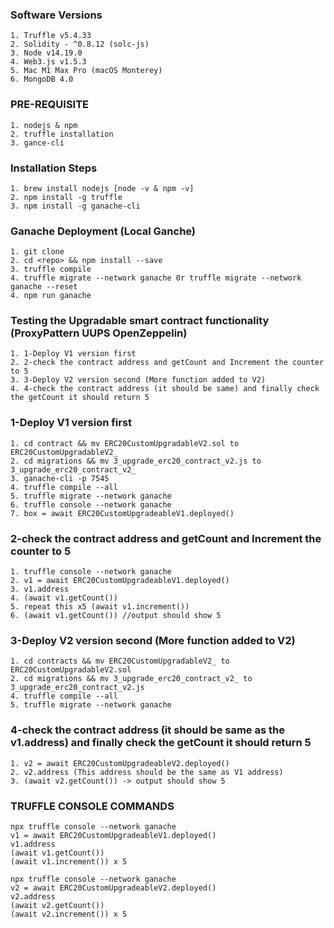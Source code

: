 ### Software Versions
```
1. Truffle v5.4.33
2. Solidity - ^0.8.12 (solc-js)
3. Node v14.19.0
4. Web3.js v1.5.3
5. Mac M1 Max Pro (macOS Monterey)
6. MongoDB 4.0
```


### PRE-REQUISITE
```
1. nodejs & npm
2. truffle installation
3. gance-cli 
```


### Installation Steps
```
1. brew install nodejs [node -v & npm -v]
2. npm install -g truffle
3. npm install -g ganache-cli
```

### Ganache Deployment (Local Ganche)
```
1. git clone 
2. cd <repo> && npm install --save
3. truffle compile
4. truffle migrate --network ganache 0r truffle migrate --network ganache --reset
4. npm run ganache
```


### Testing the Upgradable smart contract functionality (ProxyPattern UUPS OpenZeppelin)
```
1. 1-Deploy V1 version first
2. 2-check the contract address and getCount and Increment the counter to 5
3. 3-Deploy V2 version second (More function added to V2)
4. 4-check the contract address (it should be same) and finally check the getCount it should return 5
```
### 1-Deploy V1 version first
```
1. cd contract && mv ERC20CustomUpgradableV2.sol to ERC20CustomUpgradableV2_
2. cd migrations && mv 3_upgrade_erc20_contract_v2.js to 3_upgrade_erc20_contract_v2_
3. ganache-cli -p 7545
4. truffle compile --all
5. truffle migrate --network ganache 
6. truffle console --network ganache
7. box = await ERC20CustomUpgradeableV1.deployed()
```
### 2-check the contract address and getCount and Increment the counter to 5
```
1. truffle console --network ganache
2. v1 = await ERC20CustomUpgradeableV1.deployed()
3. v1.address
4. (await v1.getCount())
5. repeat this x5 (await v1.increment())
6. (await v1.getCount()) //output should show 5
```
### 3-Deploy V2 version second (More function added to V2)
```
1. cd contracts && mv ERC20CustomUpgradableV2_ to ERC20CustomUpgradableV2.sol
2. cd migrations && mv 3_upgrade_erc20_contract_v2_ to 3_upgrade_erc20_contract_v2.js
4. truffle compile --all
5. truffle migrate --network ganache
```
### 4-check the contract address (it should be same as the v1.address) and finally check the getCount it should return 5
```
1. v2 = await ERC20CustomUpgradeableV2.deployed()
2. v2.address (This address should be the same as V1 address)
3. (await v2.getCount()) -> output should show 5
```


### TRUFFLE CONSOLE COMMANDS
```
npx truffle console --network ganache
v1 = await ERC20CustomUpgradeableV1.deployed()
v1.address
(await v1.getCount())
(await v1.increment()) x 5

npx truffle console --network ganache
v2 = await ERC20CustomUpgradeableV2.deployed()
v2.address
(await v2.getCount())
(await v2.increment()) x 5
```


